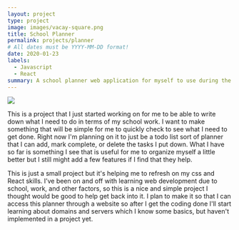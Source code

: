 ```yaml
---
layout: project
type: project
image: images/vacay-square.png
title: School Planner
permalink: projects/planner
# All dates must be YYYY-MM-DD format!
date: 2020-01-23
labels:
  - Javascript
  - React
summary: A school planner web application for myself to use during the school semesters.
---
```


<img class="ui medium right floated rounded image" src="../images/vacay-home-page.png">

This is a project that I just started working on for me to be able to write down what I need to do in terms of my school work. I want to make something that will be simple for me to quickly check to see what I need to get done. Right now I'm planning on it to just be a todo list sort of planner that I can add, mark complete, or delete the tasks I put down. What I have so far is something I see that is useful for me to organize myself a little better but I still might add a few features if I find that they help.

This is just a small project but it's helping me to refresh on my css and React skills. I’ve been on and off with learning web development due to school, work, and other factors, so this is a nice and simple project I thought would be good to help get back into it. I plan to make it so that I can access this planner through a website so after I get the coding done I'll start learning about domains and servers which I know some basics, but haven't implemented in a project yet.
